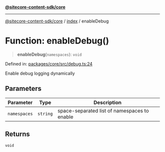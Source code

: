 [**@sitecore-content-sdk/core**](../../README.md)

***

[@sitecore-content-sdk/core](../../README.md) / [index](../README.md) / enableDebug

# Function: enableDebug()

> **enableDebug**(`namespaces`): `void`

Defined in: [packages/core/src/debug.ts:24](https://github.com/Sitecore/content-sdk/blob/83cb65a3c972c72b48c373cdf1da3de357f70681/packages/core/src/debug.ts#L24)

Enable debug logging dynamically

## Parameters

| Parameter | Type | Description |
| ------ | ------ | ------ |
| `namespaces` | `string` | space-separated list of namespaces to enable |

## Returns

`void`
